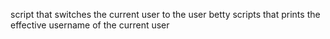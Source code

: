 script that switches the current user to the user betty
scripts that prints the effective username of the current user

